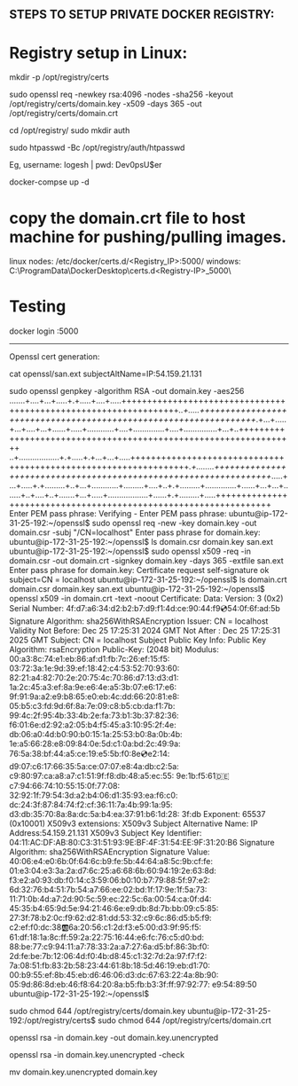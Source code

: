 
## STEPS TO SETUP PRIVATE DOCKER REGISTRY:

# Registry setup in Linux:

mkdir -p /opt/registry/certs

sudo openssl req -newkey rsa:4096 -nodes -sha256 -keyout /opt/registry/certs/domain.key -x509 -days 365 -out /opt/registry/certs/domain.crt

cd /opt/registry/
sudo mkdir auth

sudo htpasswd -Bc /opt/registry/auth/htpasswd <username>

Eg, username: logesh | pwd: Dev0psU$er

docker-compse up -d

# copy the domain.crt file to host machine for pushing/pulling images.

linux nodes: /etc/docker/certs.d/<Registry_IP>:5000/
windows: C:\ProgramData\DockerDesktop\certs.d\<Registry-IP>_5000\


# Testing

docker login <registry-IP>:5000


-------------------

Openssl cert generation:

cat openssl/san.ext
subjectAltName=IP:54.159.21.131

sudo openssl genpkey -algorithm RSA -out domain.key -aes256
.......+....+...+.....+.+.....+....+.....+++++++++++++++++++++++++++++++++++++++++++++++++++++++++++++++++*..+.....+++++++++++++++++++++++++++++++++++++++++++++++++++++++++++++++++*.+...+.....+...+....+...+......+.....+............+....+..............+....+...............+...+..+++++++++++++++++++++++++++++++++++++++++++++++++++++++++++++++++
..+..................+.+.....+.+...+...+.....+++++++++++++++++++++++++++++++++++++++++++++++++++++++++++++++++*.+........+++++++++++++++++++++++++++++++++++++++++++++++++++++++++++++++++*.....+...+.....+.+.........+..+...+............+.........+....+..+.+.........+..............+......+...+...+.......+..+....+..+.......+...+.....+..................+......+.+.........+.....+++++++++++++++++++++++++++++++++++++++++++++++++++++++++++++++++
Enter PEM pass phrase:
Verifying - Enter PEM pass phrase:
ubuntu@ip-172-31-25-192:~/openssl$ sudo openssl req -new -key domain.key -out domain.csr -subj "/CN=localhost"
Enter pass phrase for domain.key:
ubuntu@ip-172-31-25-192:~/openssl$ ls
domain.csr  domain.key  san.ext
ubuntu@ip-172-31-25-192:~/openssl$ sudo openssl x509 -req -in domain.csr -out domain.crt -signkey domain.key -days 365 -extfile san.ext
Enter pass phrase for domain.key:
Certificate request self-signature ok
subject=CN = localhost
ubuntu@ip-172-31-25-192:~/openssl$ ls
domain.crt  domain.csr  domain.key  san.ext
ubuntu@ip-172-31-25-192:~/openssl$ openssl x509 -in domain.crt -text -noout
Certificate:
    Data:
        Version: 3 (0x2)
        Serial Number:
            4f:d7:a6:34:d2:b2:b7:d9:f1:4d:ce:90:44:f9:cd:54:0f:6f:ad:5b
        Signature Algorithm: sha256WithRSAEncryption
        Issuer: CN = localhost
        Validity
            Not Before: Dec 25 17:25:31 2024 GMT
            Not After : Dec 25 17:25:31 2025 GMT
        Subject: CN = localhost
        Subject Public Key Info:
            Public Key Algorithm: rsaEncryption
                Public-Key: (2048 bit)
                Modulus:
                    00:a3:8c:74:e1:eb:86:af:d1:fb:7c:26:ef:15:f5:
                    03:72:3a:1e:9d:39:ef:18:42:c4:53:52:70:93:60:
                    82:21:a4:82:70:2e:20:75:4c:70:86:d7:13:d3:d1:
                    1a:2c:45:a3:ef:8a:9e:e6:4e:a5:3b:07:e6:17:e6:
                    9f:91:9a:a2:e9:b8:65:e0:eb:4c:dd:66:20:81:e8:
                    05:b5:c3:fd:9d:6f:8a:7e:09:c8:b5:cb:da:f1:7b:
                    99:4c:2f:95:4b:33:4b:2e:fa:73:b1:3b:37:82:36:
                    f6:01:6e:d2:92:a2:05:b4:f5:45:a3:10:95:2f:4e:
                    db:06:a0:4d:b0:90:b0:15:1a:25:53:b0:8a:0b:4b:
                    1e:a5:66:28:e8:09:84:0e:5d:c1:0a:bd:2c:49:9a:
                    76:5a:38:bf:44:a5:ce:19:e5:5b:f0:8e:cd:e2:14:
                    d9:07:c6:17:66:35:5a:ce:07:07:e8:4a:db:c2:5a:
                    c9:80:97:ca:a8:a7:c1:51:9f:f8:db:48:a5:ec:55:
                    9e:1b:f5:61:de:c7:94:66:74:10:55:15:0f:77:08:
                    32:92:1f:79:54:3d:a2:b4:06:d1:35:93:ea:f6:c0:
                    dc:24:3f:87:84:74:f2:cf:36:11:7a:4b:99:1a:95:
                    d3:db:35:70:8a:8a:dc:5a:b4:ea:37:91:b6:1d:28:
                    3f:db
                Exponent: 65537 (0x10001)
        X509v3 extensions:
            X509v3 Subject Alternative Name:
                IP Address:54.159.21.131
            X509v3 Subject Key Identifier:
                04:11:AC:DF:AB:80:C3:31:51:93:9E:BF:4F:31:54:EE:9F:31:20:B6
    Signature Algorithm: sha256WithRSAEncryption
    Signature Value:
        40:06:e4:e0:6b:0f:64:6c:b9:fe:5b:44:64:a8:5c:9b:cf:fe:
        01:e3:04:e3:3a:2a:d7:6c:25:a6:68:6b:60:94:19:2e:63:8d:
        f3:e2:a0:93:db:f0:14:c3:59:06:b0:10:b7:79:88:5f:97:e2:
        6d:32:76:b4:51:7b:54:a7:66:ee:02:bd:1f:17:9e:1f:5a:73:
        11:71:0b:4d:a7:2d:90:5c:59:ec:22:5c:6a:00:54:ca:0f:d4:
        45:35:b4:65:9d:5e:94:21:46:6e:e9:db:8d:7b:bb:09:c5:85:
        27:3f:78:b2:0c:f9:62:d2:81:dd:53:32:c9:6c:86:d5:b5:f9:
        c2:ef:f0:dc:38:ab:6a:20:56:c1:2d:f3:e5:00:d3:9f:95:f5:
        61:df:18:1a:8c:ff:59:2a:22:75:16:44:e6:fc:76:c5:d0:bd:
        88:be:77:c9:94:11:a7:78:33:2a:a7:27:6a:d5:bf:86:3b:f0:
        2d:fe:be:7b:12:06:4d:f0:4b:d8:45:c1:32:7d:2a:97:f7:f2:
        7a:08:51:fb:83:2b:58:23:44:61:8b:18:5d:46:19:eb:d1:70:
        00:b9:55:ef:8b:45:eb:d6:46:06:d3:dc:67:63:22:4a:8b:90:
        05:9d:86:8d:eb:46:f8:64:20:8a:b5:fb:b3:3f:ff:97:92:77:
        e9:54:89:50
ubuntu@ip-172-31-25-192:~/openssl$


sudo chmod 644 /opt/registry/certs/domain.key
ubuntu@ip-172-31-25-192:/opt/registry/certs$ sudo chmod 644 /opt/registry/certs/domain.crt

openssl rsa -in domain.key -out domain.key.unencrypted

openssl rsa -in domain.key.unencrypted -check


mv domain.key.unencrypted domain.key
